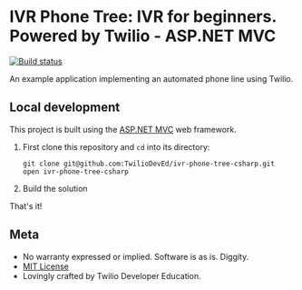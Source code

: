 # IVR Phone Tree: IVR for beginners. Powered by Twilio - ASP.NET MVC

[![Build status](https://ci.appveyor.com/api/projects/status/klelhitxk1oo3hm8?svg=true)](https://ci.appveyor.com/project/acamino/ivr-phone-tree-csharp)

An example application implementing an automated phone line using Twilio.

## Local development

This project is built using the [ASP.NET MVC](http://www.asp.net/mvc) web framework.

1. First clone this repository and `cd` into its directory:
   ```
   git clone git@github.com:TwilioDevEd/ivr-phone-tree-csharp.git
   open ivr-phone-tree-csharp
   ```

2. Build the solution

That's it!

## Meta

* No warranty expressed or implied.  Software is as is. Diggity.
* [MIT License](http://www.opensource.org/licenses/mit-license.html)
* Lovingly crafted by Twilio Developer Education.
